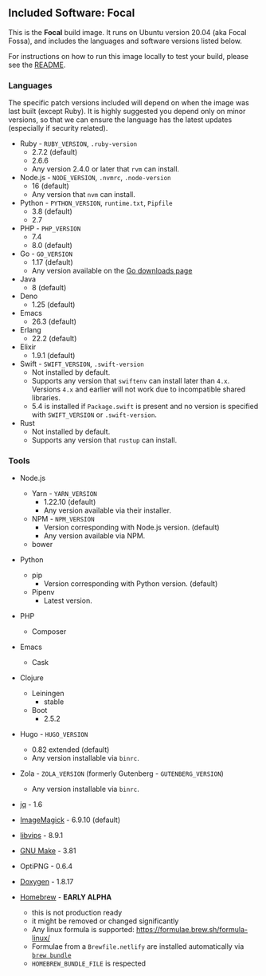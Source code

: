 ## Included Software: Focal

This is the **Focal** build image. It runs on Ubuntu version 20.04 (aka Focal Fossa), and includes the languages and software versions listed below.

For instructions on how to run this image locally to test your build, please see the [README](/README.md).

### Languages

The specific patch versions included will depend on when the image was last built (except Ruby). It is highly suggested you depend only on minor versions, so that we can ensure the language has the latest updates (especially if security related).

* Ruby - `RUBY_VERSION`, `.ruby-version`
  * 2.7.2 (default)
  * 2.6.6
  * Any version 2.4.0 or later that `rvm` can install.
* Node.js - `NODE_VERSION`, `.nvmrc`, `.node-version`
  * 16 (default)
  * Any version that `nvm` can install.
* Python - `PYTHON_VERSION`, `runtime.txt`, `Pipfile`
  * 3.8 (default)
  * 2.7
* PHP - `PHP_VERSION`
  * 7.4
  * 8.0 (default)
* Go - `GO_VERSION`
  * 1.17 (default)
  * Any version available on the [Go downloads page](https://golang.org/dl/)
* Java
  * 8 (default)
* Deno
  * 1.25 (default)
* Emacs
  * 26.3 (default)
* Erlang
  * 22.2 (default)
* Elixir
  * 1.9.1 (default)
* Swift - `SWIFT_VERSION`, `.swift-version`
  * Not installed by default.
  * Supports any version that `swiftenv` can install later than `4.x`. Versions `4.x` and earlier will not work due to incompatible shared libraries.
  * 5.4 is installed if `Package.swift` is present and no version is specified with `SWIFT_VERSION` or `.swift-version`.
* Rust
  * Not installed by default.
  * Supports any version that `rustup` can install.

### Tools

* Node.js
  * Yarn - `YARN_VERSION`
    * 1.22.10 (default)
    * Any version available via their installer.
  * NPM - `NPM_VERSION`
    * Version corresponding with Node.js version. (default)
    * Any version available via NPM.
  * bower
* Python
  * pip
    * Version corresponding with Python version. (default)
  * Pipenv
    * Latest version.
* PHP
  * Composer
* Emacs
  * Cask
* Clojure
  * Leiningen
    * stable
  * Boot
    * 2.5.2
* Hugo - `HUGO_VERSION`
  * 0.82 extended (default)
  * Any version installable via `binrc`.
* Zola - `ZOLA_VERSION` (formerly Gutenberg - `GUTENBERG_VERSION`)
  * Any version installable via `binrc`.
* [jq](https://stedolan.github.io/jq/) - 1.6
* [ImageMagick](https://www.imagemagick.org) - 6.9.10 (default)
* [libvips](https://www.libvips.org) - 8.9.1
* [GNU Make](https://www.gnu.org/software/make/) - 3.81
* OptiPNG - 0.6.4
* [Doxygen](http://www.doxygen.org) - 1.8.17

* [Homebrew](https://brew.sh/) - **EARLY ALPHA**
  - this is not production ready
  - it might be removed or changed significantly
  - Any linux formula is supported: https://formulae.brew.sh/formula-linux/
  - Formulae from a `Brewfile.netlify` are installed automatically via [`brew bundle`](https://github.com/Homebrew/homebrew-bundle#readme)
  - `HOMEBREW_BUNDLE_FILE` is respected
